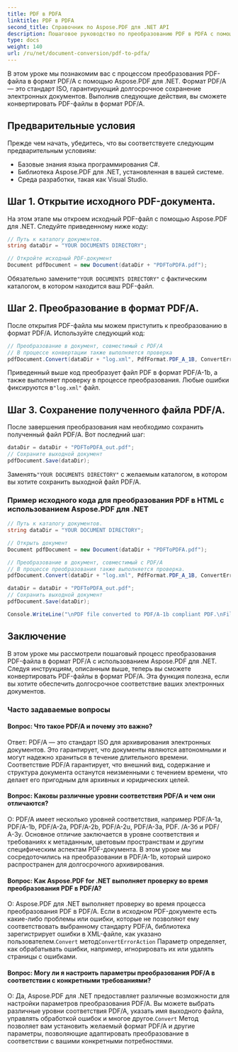 ```yaml
---
title: PDF в PDFA
linktitle: PDF в PDFA
second_title: Справочник по Aspose.PDF для .NET API
description: Пошаговое руководство по преобразованию PDF в PDFA с помощью Aspose.PDF для .NET.
type: docs
weight: 140
url: /ru/net/document-conversion/pdf-to-pdfa/
---
```

В этом уроке мы познакомим вас с процессом преобразования PDF-файла в формат PDF/A с помощью Aspose.PDF для .NET. Формат PDF/A — это стандарт ISO, гарантирующий долгосрочное сохранение электронных документов. Выполнив следующие действия, вы сможете конвертировать PDF-файлы в формат PDF/A.

## Предварительные условия
Прежде чем начать, убедитесь, что вы соответствуете следующим предварительным условиям:

- Базовые знания языка программирования C#.
- Библиотека Aspose.PDF для .NET, установленная в вашей системе.
- Среда разработки, такая как Visual Studio.

## Шаг 1. Открытие исходного PDF-документа.
На этом этапе мы откроем исходный PDF-файл с помощью Aspose.PDF для .NET. Следуйте приведенному ниже коду:

```csharp
// Путь к каталогу документов.
string dataDir = "YOUR DOCUMENTS DIRECTORY";

// Откройте исходный PDF-документ
Document pdfDocument = new Document(dataDir + "PDFToPDFA.pdf");
```

 Обязательно замените`"YOUR DOCUMENTS DIRECTORY"` с фактическим каталогом, в котором находится ваш PDF-файл.

## Шаг 2. Преобразование в формат PDF/A.
После открытия PDF-файла мы можем приступить к преобразованию в формат PDF/A. Используйте следующий код:

```csharp
// Преобразование в документ, совместимый с PDF/A
// В процессе конвертации также выполняется проверка
pdfDocument.Convert(dataDir + "log.xml", PdfFormat.PDF_A_1B, ConvertErrorAction.Delete);
```

Приведенный выше код преобразует файл PDF в формат PDF/A-1b, а также выполняет проверку в процессе преобразования. Любые ошибки фиксируются в`"log.xml"` файл.

## Шаг 3. Сохранение полученного файла PDF/A.
После завершения преобразования нам необходимо сохранить полученный файл PDF/A. Вот последний шаг:

```csharp
dataDir = dataDir + "PDFToPDFA_out.pdf";
// Сохраните выходной документ
pdfDocument.Save(dataDir);
```

 Заменять`"YOUR DOCUMENTS DIRECTORY"` с желаемым каталогом, в котором вы хотите сохранить выходной файл PDF/A.

### Пример исходного кода для преобразования PDF в HTML с использованием Aspose.PDF для .NET

```csharp
// Путь к каталогу документов.
string dataDir = "YOUR DOCUMENT DIRECTORY";

// Открыть документ
Document pdfDocument = new Document(dataDir + "PDFToPDFA.pdf");

// Преобразование в документ, совместимый с PDF/A
// В процессе преобразования также выполняется проверка.
pdfDocument.Convert(dataDir + "log.xml", PdfFormat.PDF_A_1B, ConvertErrorAction.Delete);

dataDir = dataDir + "PDFToPDFA_out.pdf";
// Сохранить выходной документ
pdfDocument.Save(dataDir);

Console.WriteLine("\nPDF file converted to PDF/A-1b compliant PDF.\nFile saved at " + dataDir);
```

## Заключение
В этом уроке мы рассмотрели пошаговый процесс преобразования PDF-файла в формат PDF/A с использованием Aspose.PDF для .NET. Следуя инструкциям, описанным выше, теперь вы сможете конвертировать PDF-файлы в формат PDF/A. Эта функция полезна, если вы хотите обеспечить долгосрочное соответствие ваших электронных документов.

### Часто задаваемые вопросы

#### Вопрос: Что такое PDF/A и почему это важно?

Ответ: PDF/A — это стандарт ISO для архивирования электронных документов. Это гарантирует, что документы являются автономными и могут надежно храниться в течение длительного времени. Соответствие PDF/A гарантирует, что внешний вид, содержание и структура документа останутся неизменными с течением времени, что делает его пригодным для архивных и юридических целей.

#### Вопрос: Каковы различные уровни соответствия PDF/A и чем они отличаются?

О: PDF/A имеет несколько уровней соответствия, например PDF/A-1a, PDF/A-1b, PDF/A-2a, PDF/A-2b, PDF/A-2u, PDF/A-3a, PDF. /А-3б и PDF/А-3у. Основное отличие заключается в уровне соответствия и требованиях к метаданным, цветовым пространствам и другим специфическим аспектам PDF-документа. В этом уроке мы сосредоточились на преобразовании в PDF/A-1b, который широко распространен для долгосрочного архивирования.

#### Вопрос: Как Aspose.PDF for .NET выполняет проверку во время преобразования PDF в PDF/A?

О: Aspose.PDF для .NET выполняет проверку во время процесса преобразования PDF в PDF/A. Если в исходном PDF-документе есть какие-либо проблемы или ошибки, которые не позволяют ему соответствовать выбранному стандарту PDF/A, библиотека зарегистрирует ошибки в XML-файле, как указано пользователем.`Convert` метод`ConvertErrorAction` Параметр определяет, как обрабатывать ошибки, например, игнорировать их или удалять страницы с ошибками.

#### Вопрос: Могу ли я настроить параметры преобразования PDF/A в соответствии с конкретными требованиями?

 О: Да, Aspose.PDF для .NET предоставляет различные возможности для настройки параметров преобразования PDF/A. Вы можете выбрать различные уровни соответствия PDF/A, указать имя выходного файла, управлять обработкой ошибок и многое другое.`Convert` Метод позволяет вам установить желаемый формат PDF/A и другие параметры, позволяющие адаптировать преобразование в соответствии с вашими конкретными потребностями.
